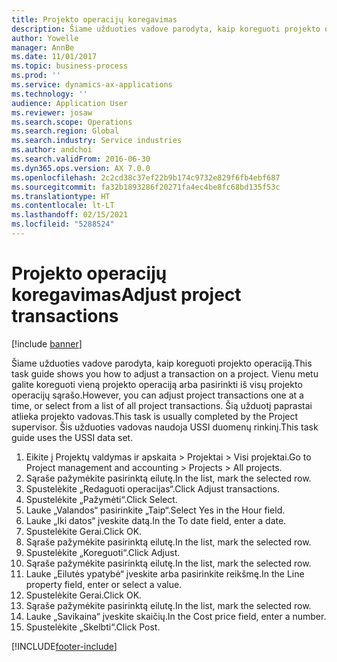 ```yaml
---
title: Projekto operacijų koregavimas
description: Šiame užduoties vadove parodyta, kaip koreguoti projekto operaciją.
author: Yowelle
manager: AnnBe
ms.date: 11/01/2017
ms.topic: business-process
ms.prod: ''
ms.service: dynamics-ax-applications
ms.technology: ''
audience: Application User
ms.reviewer: josaw
ms.search.scope: Operations
ms.search.region: Global
ms.search.industry: Service industries
ms.author: andchoi
ms.search.validFrom: 2016-06-30
ms.dyn365.ops.version: AX 7.0.0
ms.openlocfilehash: 2c2cd38c37ef22b9b174c9732e829f6fb4ebf687
ms.sourcegitcommit: fa32b1893286f20271fa4ec4be8fc68bd135f53c
ms.translationtype: HT
ms.contentlocale: lt-LT
ms.lasthandoff: 02/15/2021
ms.locfileid: "5288524"
---
```

# <a name="adjust-project-transactions"></a><span data-ttu-id="7deee-103">Projekto operacijų koregavimas</span><span class="sxs-lookup"><span data-stu-id="7deee-103">Adjust project transactions</span></span>

[!include [banner](../../includes/banner.md)]

<span data-ttu-id="7deee-104">Šiame užduoties vadove parodyta, kaip koreguoti projekto operaciją.</span><span class="sxs-lookup"><span data-stu-id="7deee-104">This task guide shows you how to adjust a transaction on a project.</span></span> <span data-ttu-id="7deee-105">Vienu metu galite koreguoti vieną projekto operaciją arba pasirinkti iš visų projekto operacijų sąrašo.</span><span class="sxs-lookup"><span data-stu-id="7deee-105">However, you can adjust project transactions one at a time, or select from a list of all project transactions.</span></span> <span data-ttu-id="7deee-106">Šią užduotį paprastai atlieka projekto vadovas.</span><span class="sxs-lookup"><span data-stu-id="7deee-106">This task is usually completed by the Project supervisor.</span></span> <span data-ttu-id="7deee-107">Šis užduoties vadovas naudoja USSI duomenų rinkinį.</span><span class="sxs-lookup"><span data-stu-id="7deee-107">This task guide uses the USSI data set.</span></span>

1. <span data-ttu-id="7deee-108">Eikite į Projektų valdymas ir apskaita > Projektai > Visi projektai.</span><span class="sxs-lookup"><span data-stu-id="7deee-108">Go to Project management and accounting > Projects > All projects.</span></span> 
2. <span data-ttu-id="7deee-109">Sąraše pažymėkite pasirinktą eilutę.</span><span class="sxs-lookup"><span data-stu-id="7deee-109">In the list, mark the selected row.</span></span> 
3. <span data-ttu-id="7deee-110">Spustelėkite „Redaguoti operacijas“.</span><span class="sxs-lookup"><span data-stu-id="7deee-110">Click Adjust transactions.</span></span> 
4. <span data-ttu-id="7deee-111">Spustelėkite „Pažymėti“.</span><span class="sxs-lookup"><span data-stu-id="7deee-111">Click Select.</span></span> 
5. <span data-ttu-id="7deee-112">Lauke „Valandos“ pasirinkite „Taip“.</span><span class="sxs-lookup"><span data-stu-id="7deee-112">Select Yes in the Hour field.</span></span> 
6. <span data-ttu-id="7deee-113">Lauke „Iki datos“ įveskite datą.</span><span class="sxs-lookup"><span data-stu-id="7deee-113">In the To date field, enter a date.</span></span> 
7. <span data-ttu-id="7deee-114">Spustelėkite Gerai.</span><span class="sxs-lookup"><span data-stu-id="7deee-114">Click OK.</span></span> 
8. <span data-ttu-id="7deee-115">Sąraše pažymėkite pasirinktą eilutę.</span><span class="sxs-lookup"><span data-stu-id="7deee-115">In the list, mark the selected row.</span></span> 
9. <span data-ttu-id="7deee-116">Spustelėkite „Koreguoti“.</span><span class="sxs-lookup"><span data-stu-id="7deee-116">Click Adjust.</span></span> 
10. <span data-ttu-id="7deee-117">Sąraše pažymėkite pasirinktą eilutę.</span><span class="sxs-lookup"><span data-stu-id="7deee-117">In the list, mark the selected row.</span></span> 
11. <span data-ttu-id="7deee-118">Lauke „Eilutės ypatybė“ įveskite arba pasirinkite reikšmę.</span><span class="sxs-lookup"><span data-stu-id="7deee-118">In the Line property field, enter or select a value.</span></span> 
12. <span data-ttu-id="7deee-119">Spustelėkite Gerai.</span><span class="sxs-lookup"><span data-stu-id="7deee-119">Click OK.</span></span> 
13. <span data-ttu-id="7deee-120">Sąraše pažymėkite pasirinktą eilutę.</span><span class="sxs-lookup"><span data-stu-id="7deee-120">In the list, mark the selected row.</span></span> 
14. <span data-ttu-id="7deee-121">Lauke „Savikaina“ įveskite skaičių.</span><span class="sxs-lookup"><span data-stu-id="7deee-121">In the Cost price field, enter a number.</span></span> 
15. <span data-ttu-id="7deee-122">Spustelėkite „Skelbti“.</span><span class="sxs-lookup"><span data-stu-id="7deee-122">Click Post.</span></span> 


[!INCLUDE[footer-include](../../includes/footer-banner.md)]
